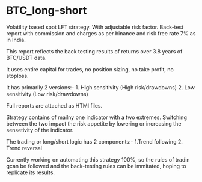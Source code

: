 # BTC_long-short
Volatility based spot LFT strategy. With adjustable risk factor. Back-test report with commission and charges as per binance and risk free rate 7% as in India.

This report reflects the back testing results of returns over 3.8 years of BTC/USDT data.  

It uses entire capital for trades, no position sizing, no take profit, no stoploss.  

It has primarily 2 versions:- 1. High sensitivity (High risk/drawdowns)
                              2. Low sensitivity (Low risk/drawdowns)  
                              
Full reports are attached as HTMl files.  

Strategy contains of mailny one indicator with a two extremes. Switching between the two impact the risk appetite by lowering or increasing the sensetivity of the indicator.  

The trading or long/short logic has 2 components:- 1.Trend following
                                                   2. Trend reversal  
                                                   
Currently working on automating this strategy 100%, so the rules of tradin gcan be followed and the back-testing rules can be immitated, hoping to replicate its results.  


          
                   
